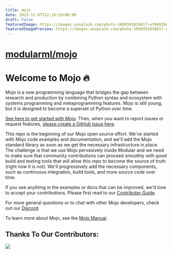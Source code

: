 ```yaml
---
title: mojo
date: 2023-12-07T12:18:53+08:00
draft: False
featuredImage: https://images.unsplash.com/photo-1699391618617-e70493b6cd9e?ixid=M3w0NjAwMjJ8MHwxfHJhbmRvbXx8fHx8fHx8fDE3MDE5MjI1Nzd8&ixlib=rb-4.0.3
featuredImagePreview: https://images.unsplash.com/photo-1699391618617-e70493b6cd9e?ixid=M3w0NjAwMjJ8MHwxfHJhbmRvbXx8fHx8fHx8fDE3MDE5MjI1Nzd8&ixlib=rb-4.0.3
---
```


# [modularml/mojo](https://github.com/modularml/mojo)

# Welcome to Mojo 🔥

Mojo is a new programming language that bridges the gap between research 
and production by combining Python syntax and ecosystem with systems 
programming and metaprogramming features. Mojo is still young, but it is designed
to become a superset of Python over time.  

[See here to get started with Mojo](https://docs.modular.com/mojo/manual/get-started/).
Then, when you want to report issues or request features,
[please create a GitHub issue here](https://github.com/modularml/mojo/issues).

This repo is the beginning of our Mojo open source effort. We've started
with Mojo code examples and documentation, and we'll add the Mojo standard
library as soon as we get the necessary infrastructure in place. The challenge
is that we use Mojo pervasively inside Modular and we need to make sure that
community contributions can proceed smoothly with good build and testing tools
that will allow this repo to become the source of truth (right now it is not).
We'll progressively add the necessary components, such as continuous
integration, build tools, and more source code over time.

If you see anything in the examples or docs that can be improved, we'd
love to accept your contributions. Please first read to our
[Contributor Guide](CONTRIBUTING.md).

For more general questions or to chat with other Mojo developers,
check out our [Discord](https://discord.gg/modular). 

To learn more about Mojo, see the
[Mojo Manual](https://docs.modular.com/mojo/manual/).

## Thanks To Our Contributors:
<a href="https://github.com/modularml/mojo/graphs/contributors">
  <img src="https://contrib.rocks/image?repo=modularml/mojo" />
</a>
